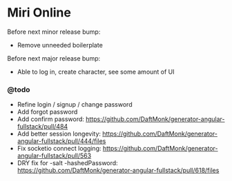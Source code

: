 Miri Online
===========

Before next minor release bump:
 - Remove unneeded boilerplate

Before next major release bump:
 - Able to log in, create character, see some amount of UI

### @todo
 
 - Refine login / signup / change password
 - Add forgot password
 - Add confirm password: https://github.com/DaftMonk/generator-angular-fullstack/pull/484
 - Add better session longevity: https://github.com/DaftMonk/generator-angular-fullstack/pull/444/files
 - Fix socketio connect logging: https://github.com/DaftMonk/generator-angular-fullstack/pull/563
 - DRY fix for -salt -hashedPassword: https://github.com/DaftMonk/generator-angular-fullstack/pull/618/files
